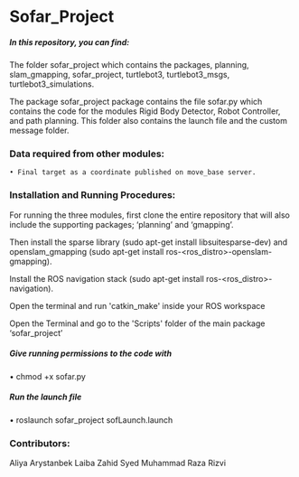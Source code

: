 # Sofar_Project

##### In this repository, you can find:

The folder sofar_project which contains the packages, planning, slam_gmapping, sofar_project, turtlebot3, turtlebot3_msgs, turtlebot3_simulations.

The package sofar_project package contains the file sofar.py which contains the code for the modules Rigid Body Detector, Robot Controller, and path planning.
This folder also contains the launch file and the custom message folder.

### Data required from other modules:

    • Final target as a coordinate published on move_base server.

### Installation and Running Procedures:

For running the three modules, first clone the entire repository that will also include the supporting packages; ‘planning’ and ‘gmapping’.

Then install the sparse library (sudo apt-get install libsuitesparse-dev) and openslam_gmapping (sudo apt-get install ros-<ros_distro>-openslam-gmapping).

Install the ROS navigation stack (sudo apt-get install ros-<ros_distro>-navigation).

Open the terminal and run 'catkin_make' inside your ROS workspace

Open the Terminal and go to the 'Scripts' folder of the main package ‘sofar_project’

##### Give running permissions to the code with

• chmod +x sofar.py

##### Run the launch file

• roslaunch sofar_project sofLaunch.launch


### Contributors:

Aliya Arystanbek
Laiba Zahid
Syed Muhammad Raza Rizvi
